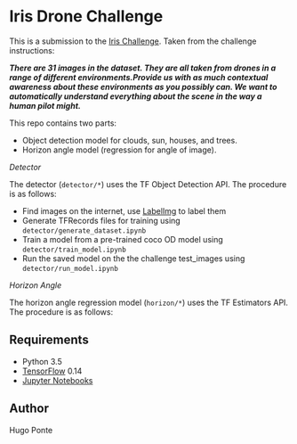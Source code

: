 # Iris Drone Challenge

This is a submission to the [Iris Challenge](https://www.irisonboard.com/challenge/). Taken from the challenge instructions:

***There are 31 images in the dataset. They are all taken from drones in a range of different environments.Provide us with as much contextual awareness about these environments as you possibly can. We want to automatically understand everything about the 
scene in the way a human pilot might.***

This repo contains two parts:
 - Object detection model for clouds, sun, houses, and trees.
 - Horizon angle model (regression for angle of image).

*Detector*

The detector (`detector/*`) uses the TF Object Detection API. The procedure is as follows:
 - Find images on the internet, use [LabelImg](https://github.com/tzutalin/labelImg) to label them
 - Generate TFRecords files for training using `detector/generate_dataset.ipynb`
 - Train a model from a pre-trained coco OD model using `detector/train_model.ipynb`
 - Run the saved model on the the challenge test_images using `detector/run_model.ipynb`

*Horizon Angle*

The horizon angle regression model (`horizon/*`) uses the TF Estimators API. The procedure is as follows:


## Requirements

- Python 3.5
- [TensorFlow](https://www.tensorflow.org/) 0.14
- [Jupyter Notebooks](https://github.com/jupyter/notebook)

## Author

Hugo Ponte
